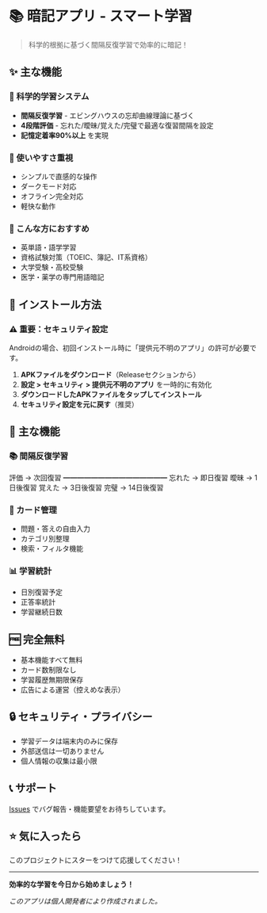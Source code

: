 # 📚 暗記アプリ - スマート学習

  > 科学的根拠に基づく間隔反復学習で効率的に暗記！

  ## ✨ 主な機能

  ### 🧠 科学的学習システム
  - **間隔反復学習** - エビングハウスの忘却曲線理論に基づく
  - **4段階評価** - 忘れた/曖昧/覚えた/完璧で最適な復習間隔を設定
  - **記憶定着率90%以上** を実現

  ### 📱 使いやすさ重視
  - シンプルで直感的な操作
  - ダークモード対応
  - オフライン完全対応
  - 軽快な動作

  ### 🎯 こんな方におすすめ
  - 英単語・語学学習
  - 資格試験対策（TOEIC、簿記、IT系資格）
  - 大学受験・高校受験
  - 医学・薬学の専門用語暗記

  ## 📲 インストール方法

  ### ⚠️ 重要：セキュリティ設定
  Androidの場合、初回インストール時に「提供元不明のアプリ」の許可が必要です。

  1. **APKファイルをダウンロード**（Releaseセクションから）
  2. **設定 > セキュリティ > 提供元不明のアプリ** を一時的に有効化
  3. **ダウンロードしたAPKファイルをタップしてインストール**
  4. **セキュリティ設定を元に戻す**（推奨）

  ## 🚀 主な機能

  ### 📚 間隔反復学習
  評価 → 次回復習
  ━━━━━━━━━━━━━━━
  忘れた → 即日復習
  曖昧   → 1日後復習
  覚えた → 3日後復習
  完璧   → 14日後復習

  ### 📝 カード管理
  - 問題・答えの自由入力
  - カテゴリ別整理
  - 検索・フィルタ機能

  ### 📊 学習統計
  - 日別復習予定
  - 正答率統計
  - 学習継続日数

  ## 🆓 完全無料
  - 基本機能すべて無料
  - カード数制限なし
  - 学習履歴無期限保存
  - 広告による運営（控えめな表示）

  ## 🔒 セキュリティ・プライバシー
  - 学習データは端末内のみに保存
  - 外部送信は一切ありません
  - 個人情報の収集は最小限

  ## 📞 サポート
  [Issues](https://github.com/GYOGYOCAT/flashcard-smart-learning-/issues) でバグ報告・機能要望をお待ちしています。

  ## ⭐ 気に入ったら
  このプロジェクトにスターをつけて応援してください！

  ---

  **効率的な学習を今日から始めましょう！**

  *このアプリは個人開発者により作成されました。*
